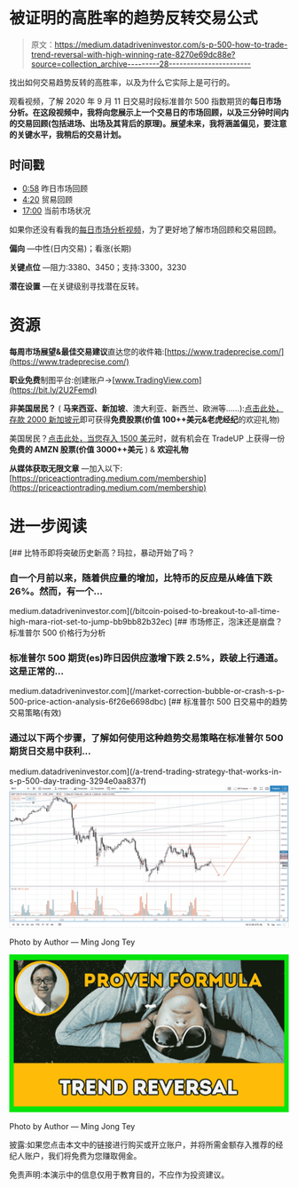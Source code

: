 # 被证明的高胜率的趋势反转交易公式

> 原文：<https://medium.datadriveninvestor.com/s-p-500-how-to-trade-trend-reversal-with-high-winning-rate-8270e69dc88e?source=collection_archive---------28----------------------->

找出如何交易趋势反转的高胜率，以及为什么它实际上是可行的。

观看视频，了解 2020 年 9 月 11 日交易时段标准普尔 500 指数期货的**每日市场分析。在这段视频中，我将向您展示上一个交易日的市场回顾，以及三分钟时间内的交易回顾(包括进场、出场及其背后的原理)。展望未来，我将涵盖偏见，要注意的关键水平，我稍后的交易计划。**

## 时间戳

*   [0:58](https://www.youtube.com/watch?v=PcNN7zAFPnk&t=58s) 昨日市场回顾
*   [4:20](https://www.youtube.com/watch?v=PcNN7zAFPnk&t=260s) 贸易回顾
*   [17:00](https://www.youtube.com/watch?v=PcNN7zAFPnk&t=1020s) 当前市场状况

如果你还没有看我的[每日市场分析视频](https://youtu.be/9a6H_u42pgY)，为了更好地了解市场回顾和交易回顾。

**偏向** —中性(日内交易)；看涨(长期)

**关键点位** —阻力:3380、3450；支持:3300，3230

**潜在设置** —在关键级别寻找潜在反转。

# 资源

**每周市场展望&最佳交易建议**直达您的收件箱:[https://www.tradeprecise.com/](https://www.tradeprecise.com/)

**职业免费**制图平台:创建账户→[www.TradingView.com](https://bit.ly/2U2Femd)

**非美国居民？** ( **马来西亚、新加坡**、澳大利亚、新西兰、欧洲等……):[点击此处，存款 2000 新加坡元](https://ji.hn/sgtiger)即可获得**免费股票(价值 100++美元&老虎经纪**的欢迎礼物)

美国居民？[点击此处，当您存入 1500 美元](https://ji.hn/ustradeup)时，就有机会在 TradeUP 上获得一份**免费的 AMZN 股票(价值 3000++美元** ) & **欢迎礼物**

**从媒体获取无限文章** —加入以下:[https://priceactiontrading.medium.com/membership](https://priceactiontrading.medium.com/membership)

# 进一步阅读

[](/bitcoin-poised-to-breakout-to-all-time-high-mara-riot-set-to-jump-bb9bb82b32ec) [## 比特币即将突破历史新高？玛拉，暴动开始了吗？

### 自一个月前以来，随着供应量的增加，比特币的反应是从峰值下跌 26%。然而，有一个…

medium.datadriveninvestor.com](/bitcoin-poised-to-breakout-to-all-time-high-mara-riot-set-to-jump-bb9bb82b32ec) [](/market-correction-bubble-or-crash-s-p-500-price-action-analysis-6f26e6698dbc) [## 市场修正，泡沫还是崩盘？标准普尔 500 价格行为分析

### 标准普尔 500 期货(es)昨日因供应激增下跌 2.5%，跌破上行通道。这是正常的…

medium.datadriveninvestor.com](/market-correction-bubble-or-crash-s-p-500-price-action-analysis-6f26e6698dbc) [](/a-trend-trading-strategy-that-works-in-s-p-500-day-trading-3294e0aa837f) [## 标准普尔 500 日交易中的趋势交易策略(有效)

### 通过以下两个步骤，了解如何使用这种趋势交易策略在标准普尔 500 期货日交易中获利…

medium.datadriveninvestor.com](/a-trend-trading-strategy-that-works-in-s-p-500-day-trading-3294e0aa837f) ![](img/bde168519cc1687946ef89e7ee2c11bf.png)

Photo by Author — Ming Jong Tey

![](img/874a09eed28c16d15ac7174d7aade192.png)

Photo by Author — Ming Jong Tey

披露:如果您点击本文中的链接进行购买或开立账户，并将所需金额存入推荐的经纪人账户，我们将免费为您赚取佣金。

免责声明:本演示中的信息仅用于教育目的，不应作为投资建议。